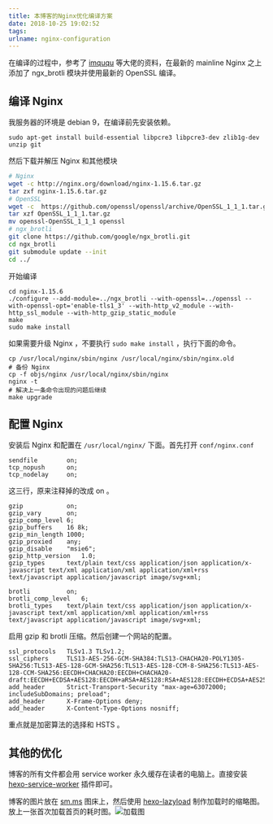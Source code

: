```yaml
---
title: 本博客的Nginx优化编译方案
date: 2018-10-25 19:02:52
tags:
urlname: nginx-configuration
---
```


在编译的过程中，参考了 [imququ](https://imququ.com/post/enable-tls-1-3.html) 等大佬的资料，在最新的 mainline Nginx 之上添加了 ngx_brotli 模块并使用最新的 OpenSSL 编译。<!-- more -->

## 编译 Nginx

我服务器的环境是  debian 9，在编译前先安装依赖。

```shell
sudo apt-get install build-essential libpcre3 libpcre3-dev zlib1g-dev unzip git
```

然后下载并解压 Nginx 和其他模块

```sh
# Nginx
wget -c http://nginx.org/download/nginx-1.15.6.tar.gz
tar zxf nginx-1.15.6.tar.gz
# OpenSSL
wget -c  https://github.com/openssl/openssl/archive/OpenSSL_1_1_1.tar.gz
tar xzf OpenSSL_1_1_1.tar.gz
mv openssl-OpenSSL_1_1_1 openssl
# ngx_brotli
git clone https://github.com/google/ngx_brotli.git
cd ngx_brotli
git submodule update --init
cd ../
```

开始编译

```shell
cd nginx-1.15.6
./configure --add-module=../ngx_brotli --with-openssl=../openssl --with-openssl-opt='enable-tls1_3' --with-http_v2_module --with-http_ssl_module --with-http_gzip_static_module
make
sudo make install
```

如果需要升级 Nginx ，不要执行 `sudo make install` ，执行下面的命令。

```shell
cp /usr/local/nginx/sbin/nginx /usr/local/nginx/sbin/nginx.old
# 备份 Nginx
cp -f objs/nginx /usr/local/nginx/sbin/nginx
nginx -t
# 解决上一条命令出现的问题后继续
make upgrade
```

## 配置 Nginx

安装后 Nginx 和配置在 `/usr/local/nginx/` 下面。首先打开 `conf/nginx.conf`

```nginx
sendfile        on;
tcp_nopush     	on;
tcp_nodelay    	on;
```

这三行，原来注释掉的改成 on 。

```nginx
gzip			on;
gzip_vary     	on;
gzip_comp_level	6;
gzip_buffers   	16 8k;
gzip_min_length	1000;
gzip_proxied   	any;
gzip_disable   	"msie6";
gzip_http_version	1.0;
gzip_types    	text/plain text/css application/json application/x-javascript text/xml application/xml application/xml+rss text/javascript application/javascript image/svg+xml;
    
brotli			on;
brotli_comp_level	6;
brotli_types	text/plain text/css application/json application/x-javascript text/xml application/xml application/xml+rss text/javascript application/javascript image/svg+xml;  
```

启用 gzip 和 brotli 压缩。然后创建一个网站的配置。

```nginx
ssl_protocols	TLSv1.3 TLSv1.2;
ssl_ciphers		TLS13-AES-256-GCM-SHA384:TLS13-CHACHA20-POLY1305-SHA256:TLS13-AES-128-GCM-SHA256:TLS13-AES-128-CCM-8-SHA256:TLS13-AES-128-CCM-SHA256:EECDH+CHACHA20:EECDH+CHACHA20-draft:EECDH+ECDSA+AES128:EECDH+aRSA+AES128:RSA+AES128:EECDH+ECDSA+AES256:EECDH+aRSA+AES256:RSA+AES256:EECDH;
add_header		Strict-Transport-Security "max-age=63072000; includeSubDomains; preload";
add_header		X-Frame-Options deny;
add_header		X-Content-Type-Options nosniff;
```

重点就是加密算法的选择和 HSTS 。

## 其他的优化

博客的所有文件都会用 service worker 永久缓存在读者的电脑上。直接安装 [hexo-service-worker](https://github.com/zoumiaojiang/hexo-service-worker) 插件即可。

博客的图片放在 [sm.ms](https://sm.ms/) 图床上，然后使用 [hexo-lazyload](https://github.com/Robin-front/hexo-lazyload) 制作加载时的缩略图。放上一张首次加载首页的耗时图。![加载图](https://i.loli.net/2018/11/11/5be7d80a4ef45.png)